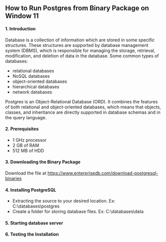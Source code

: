## How to Run Postgres from Binary Package on Window 11
#### 1. Introduction
Database is a collection of information which are stored in some specific structures. These structures are supported by database management system (DBMS), which is responsible for managing the storage, retrieval, modification, and deletion of data in the database.
Some common types of databases: 
* relational databases
* NoSQL databases
* object-oriented databases
* hierarchical databases
* network databases

Postgres is an Object-Relational Database (ORD). It combines the features of both relational and object-oriented databases, which means that objects, classes, and inheritance are directly supported in database schemas and in the query language.
#### 2. Prerequisites
* 1 GHz processor
* 2 GB of RAM
* 512 MB of HDD
#### 3. Downloading the Binary Package
Download the file at https://www.enterprisedb.com/download-postgresql-binaries
#### 4. Installing PostgreSQL
* Extracting the source to your desired location. Ex: C:\databases\postgres
* Create a folder for storing database files. Ex: C:\databases\data
#### 5. Starting database server
#### 6. Testing the Installation
